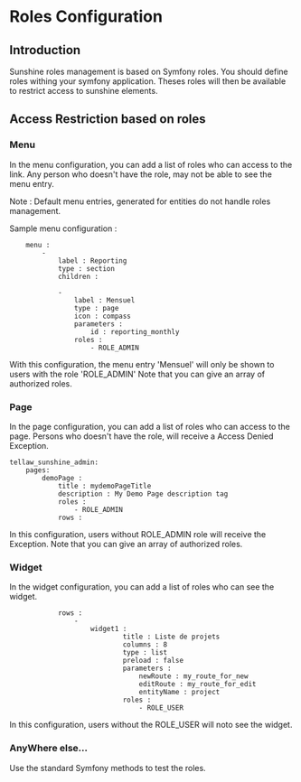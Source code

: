 # Roles Configuration

## Introduction

Sunshine roles management is based on Symfony roles. You should define roles withing your symfony application.
Theses roles will then be available to restrict access to sunshine elements.

## Access Restriction based on roles

### Menu

In the menu configuration, you can add a list of roles who can access to the link.
Any person who doesn't have the role, may not be able to see the menu entry.

Note : Default menu entries, generated for entities do not handle roles management.

Sample menu configuration :
```
    menu :
        -
            label : Reporting
            type : section
            children :

            -
                label : Mensuel
                type : page
                icon : compass
                parameters :
                    id : reporting_monthly
                roles :
                    - ROLE_ADMIN
```
With this configuration, the menu entry 'Mensuel' will only be shown to users with the role 'ROLE_ADMIN'
Note that you can give an array of authorized roles.

### Page

In the page configuration, you can add a list of roles who can access to the page.
Persons who doesn't have the role, will receive a Access Denied Exception.

```
tellaw_sunshine_admin:
    pages:
        demoPage :
            title : mydemoPageTitle
            description : My Demo Page description tag
            roles :
                - ROLE_ADMIN
            rows :
```

In this configuration, users without ROLE_ADMIN role will receive the Exception.
Note that you can give an array of authorized roles.

### Widget

In the widget configuration, you can add a list of roles who can see the widget.

```
            rows :
                -
                    widget1 :
                            title : Liste de projets
                            columns : 8
                            type : list
                            preload : false
                            parameters :
                                newRoute : my_route_for_new
                                editRoute : my_route_for_edit
                                entityName : project
                            roles :
                                - ROLE_USER
```

In this configuration, users without the ROLE_USER will noto see the widget.

### AnyWhere else...

Use the standard Symfony methods to test the roles.
